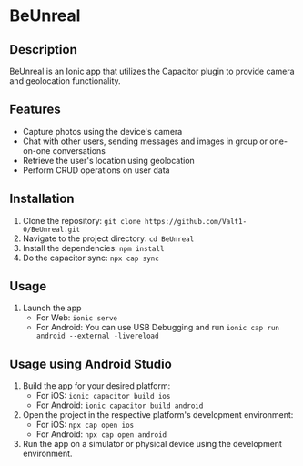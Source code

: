 # BeUnreal

## Description

BeUnreal is an Ionic app that utilizes the Capacitor plugin to provide camera and geolocation functionality.

## Features

- Capture photos using the device's camera
- Chat with other users, sending messages and images in group or one-on-one conversations
- Retrieve the user's location using geolocation
- Perform CRUD operations on user data

## Installation

1. Clone the repository: `git clone https://github.com/Valt1-0/BeUnreal.git`
2. Navigate to the project directory: `cd BeUnreal`
3. Install the dependencies: `npm install`
4. Do the capacitor sync: `npx cap sync`

## Usage
1. Launch the app
   - For Web: `ionic serve`
   - For Android: You can use USB Debugging and run `ionic cap run android --external -livereload`

## Usage using Android Studio
1. Build the app for your desired platform:
   - For iOS: `ionic capacitor build ios`
   - For Android: `ionic capacitor build android`
2. Open the project in the respective platform's development environment:
   - For iOS: `npx cap open ios`
   - For Android: `npx cap open android`
3. Run the app on a simulator or physical device using the development environment.
